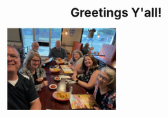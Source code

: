 <h1 style="text-align:center">Greetings Y'all!</h1>

<div><img src="assets/images/double_firsts.jpeg" alt="The Lattimore Double Firsts" width="50% height="50% title="Lattimore Double Firsts"/></div>

